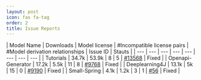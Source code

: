 ```yaml
---
layout: post
icon: fas fa-tag
order: 2
title: Issue Reports
---
```


| Model Name | Downloads | Model license | #Incompatible license pairs | #Model derivation relationships | Issue ID | Stauts |
| --- | --- | --- | --- | --- | --- | --- | --- | 
| Tutorials | 34.7k | 53.9k | 8 | 5 | [#13568](https://github.com/eugenp/tutorials/pull/13568) | Fixed |
| Openapi-Generator | 17.2k | 5.5k | 11 | 8 | [#9768](https://github.com/OpenAPITools/openapi-generator/pull/9768) | Fixed |
| Deeplearning4J | 13.1k | 5k | 15 | 0 | [#9190](https://github.com/deeplearning4j/deeplearning4j/pull/9190) | Fixed |
| Small-Spring | 4.1k | 1.2k | 3 | 1 | [#56](https://github.com/fuzhengwei/small-spring/pull/56) | Fixed |

